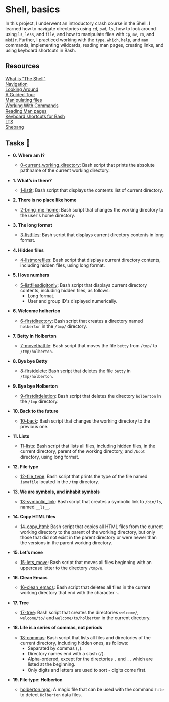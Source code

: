 # Shell, basics

In this project, I underwent an introductory crash course in the Shell. I
learned how to navigate directories using `cd`, `pwd`, `ls`, how to look
around using `ls`, `less`, and `file`, and how to manipulate files with `cp`,
`mv`, `rm`, and `mkdir`. Further, I practiced working with the `type`, `which`,
`help`, and `man` commands, implementing wildcards, reading man pages,
creating links, and using keyboard shortcuts in Bash.

## Resources

<a href = "http://linuxcommand.org/index.php"> What is "The Shell" </a> <br>
<a href = "https://alx-intranet.hbtn.io/rltoken/iblidp7yp6i-QpT8rDXHaA"> Navigation </a> <br>
<a href = "https://alx-intranet.hbtn.io/rltoken/xEKUCnQsMH0esQ6fJU5vLA"> Looking Around </a> <br>
<a href = "https://alx-intranet.hbtn.io/rltoken/HUhQ73fFR1GOC5nb4r-mDw"> A Guided Tour </a> <br>
<a href = "https://alx-intranet.hbtn.io/rltoken/olv-1tj4d1LA57Z0PrLNvw"> Manipulating files </a> <br>
<a href = "https://alx-intranet.hbtn.io/rltoken/zUtux3Pm0BkvtwXzbTtkmA"> Working With Commands </a> <br>
<a href = "https://alx-intranet.hbtn.io/rltoken/rddGdsqLf8_kRzp12RaD4A"> Reading Man pages </a> <br>
<a href = "https://www.howtogeek.com/howto/ubuntu/keyboard-shortcuts-for-bash-command-shell-for-ubuntu-debian-suse-redhat-linux-etc/"> Keyboard shortcuts for Bash </a> <br>
<a href ="https://wiki.ubuntu.com/LTS"> LTS </a> <br>
<a href ="https://alx-intranet.hbtn.io/rltoken/cE8ZA3kgEaFhB-IDNv31bQ"> Shebang </a>

## Tasks :page_with_curl:

* **0. Where am I?**
  * [0-current_working_directory](./0-current_working_directory): Bash script that
  prints the absolute pathname of the current working directory.

* **1. What’s in there?**
  * [1-listit](./1-listit): Bash script that displays the contents list of current directory.

* **2. There is no place like home**
  * [2-bring_me_home](./2-bring_me_home): Bash script that changes the working directory to the
  user's home directory.

* **3. The long format**
  * [3-listfiles](./3-listfiles): Bash script that displays current directory contents in
  long format.

* **4. Hidden files**
  * [4-listmorefiles](./4-listmorefiles): Bash script that displays current directory contents,
  including hidden files, using long format.

* **5. I love numbers**
  * [5-listfilesdigitonly](./5-listfilesdigitonly): Bash script that displays current directory
  contents, including hidden files, as follows:
    * Long format.
    * User and group ID's displayed numerically.

* **6. Welcome holberton**
  * [6-firstdirectory](./6-firstdirectory): Bash script that creates a directory named `holberton`
  in the `/tmp/` directory.

* **7. Betty in Holberton**
  * [7-movethatfile](./7-movethatfile): Bash script that moves the file `betty` from `/tmp/` to
  `/tmp/holberton`.

* **8. Bye bye Betty**
  * [8-firstdelete](./8-firstdelete): Bash script that deletes the file `betty` in `/tmp/holberton`.

* **9. Bye bye Holberton**
  * [9-firstdirdeletion](./9-firstdirdeletion): Bash script that deletes the directory `holberton`
  in the `/tmp` directory.

* **10. Back to the future**
  * [10-back](./10-back): Bash script that changes the working directory to the previous one.

* **11. Lists**
  * [11-lists](./11-lists): Bash script that lists all files, including hidden files, in the
  current directory, parent of the working directory, and `/boot` directory, using long format.

* **12. File type**
  * [12-file_type](./12-file_type): Bash script that prints the type of the file named
  `iamafile` located in the `/tmp` directory.

* **13. We are symbols, and inhabit symbols**
  * [13-symbolic_link](./13-symbolic_link): Bash script that creates a symbolic link to `/bin/ls`,
  named `__ls__`.

* **14. Copy HTML files**
  * [14-copy_html](./14-copy_html): Bash script that copies all HTML files from the current
  working directory to the parent of the working directory, but only those that
  did not exist in the parent directory or were newer than the versions in the parent working directory.

* **15. Let’s move**
  * [15-lets_move](./15-lets_move): Bash script that moves all files beginning with an uppercase
  letter to the directory `/tmp/u`.

* **16. Clean Emacs**
  * [16-clean_emacs](./16-clean_emacs): Bash script that deletes all files in the current working
  directory that end with the character `~`.

* **17. Tree**
  * [17-tree](./17-tree): Bash script that creates the directories `welcome/`,
  `welcome/to/` and `welcome/to/holberton` in the current directory.

* **18. Life is a series of commas, not periods**
  * [18-commas](./18-commas): Bash script that lists all files and directories of the current
  directory, including hidden ones, as follows:
    * Separated by commas (`,`).
    * Directory names end with a slash (`/`).
    * Alpha-ordered, except for the directories `.` and `..` which are listed at the beginning.
    * Only digits and letters are used to sort - digits come first.

* **19. File type: Holberton**
  * [holberton.mgc](./holberton.mgc): A magic file that can be used with the command `file` to
  detect `Holberton` data files.
